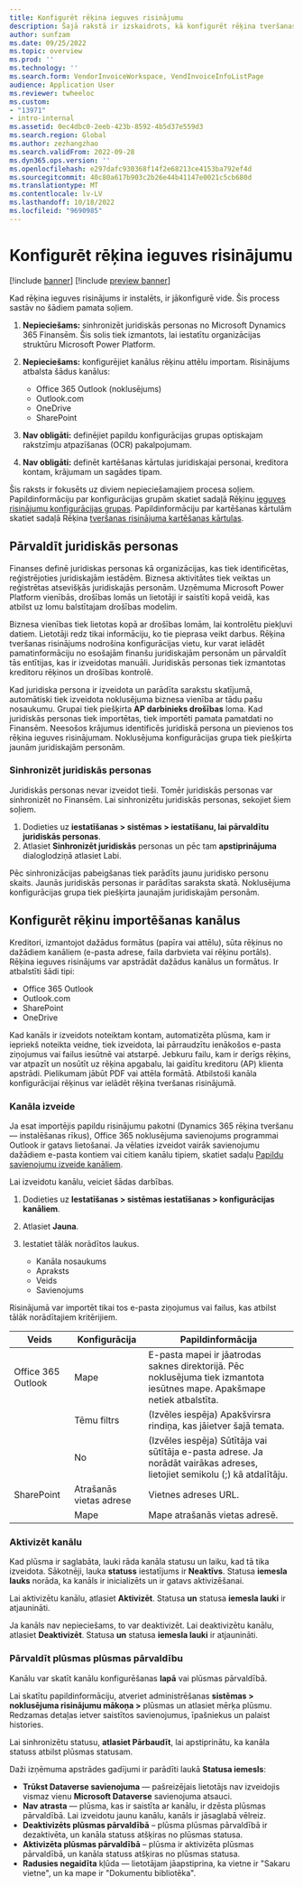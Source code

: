 ```yaml
---
title: Konfigurēt rēķina ieguves risinājumu
description: Šajā rakstā ir izskaidrots, kā konfigurēt rēķina tveršanas risinājumu.
author: sunfzam
ms.date: 09/25/2022
ms.topic: overview
ms.prod: ''
ms.technology: ''
ms.search.form: VendorInvoiceWorkspace, VendInvoiceInfoListPage
audience: Application User
ms.reviewer: twheeloc
ms.custom:
- "13971"
- intro-internal
ms.assetid: 0ec4dbc0-2eeb-423b-8592-4b5d37e559d3
ms.search.region: Global
ms.author: zezhangzhao
ms.search.validFrom: 2022-09-28
ms.dyn365.ops.version: ''
ms.openlocfilehash: e297dafc930368f14f2e68213ce4153ba792ef4d
ms.sourcegitcommit: 40c80a617b903c2b26e44b41147e0021c5cb680d
ms.translationtype: MT
ms.contentlocale: lv-LV
ms.lasthandoff: 10/18/2022
ms.locfileid: "9690985"
---
```

# <a name="configure-the-invoice-capture-solution"></a>Konfigurēt rēķina ieguves risinājumu

[!include [banner](../includes/banner.md)]
[!include [preview banner](../includes/preview-banner.md)]

Kad rēķina ieguves risinājums ir instalēts, ir jākonfigurē vide. Šis process sastāv no šādiem pamata soļiem.

1. **Nepieciešams:** sinhronizēt juridiskās personas no Microsoft Dynamics 365 Finansēm. Šis solis tiek izmantots, lai iestatītu organizācijas struktūru Microsoft Power Platform.
2. **Nepieciešams:** konfigurējiet kanālus rēķinu attēlu importam. Risinājums atbalsta šādus kanālus:

    - Office 365 Outlook (noklusējums)
    - Outlook.com
    - OneDrive
    - SharePoint

3. **Nav obligāti:** definējiet papildu konfigurācijas grupas optiskajam rakstzīmju atpazīšanas (OCR) pakalpojumam.
4. **Nav obligāti:** definēt kartēšanas kārtulas juridiskajai personai, kreditora kontam, krājumam un sagādes tipam.

Šis raksts ir fokusēts uz diviem nepieciešamajiem procesa soļiem. Papildinformāciju par konfigurācijas grupām skatiet sadaļā Rēķinu [ieguves risinājumu konfigurācijas grupas](invoice-capture-config-group.md). Papildinformāciju par kartēšanas kārtulām skatiet sadaļā Rēķina [tveršanas risinājuma kartēšanas kārtulas](invoice-capture-mapping-rules.md).

## <a name="manage-legal-entities"></a>Pārvaldīt juridiskās personas

Finanses definē juridiskas personas kā organizācijas, kas tiek identificētas, reģistrējoties juridiskajām iestādēm. Biznesa aktivitātes tiek veiktas un reģistrētas atsevišķās juridiskajās personām. Uzņēmuma Microsoft Power Platform vienībās, drošības lomās un lietotāji ir saistīti kopā veidā, kas atbilst uz lomu balstītajam drošības modelim.

Biznesa vienības tiek lietotas kopā ar drošības lomām, lai kontrolētu piekļuvi datiem. Lietotāji redz tikai informāciju, ko tie pieprasa veikt darbus. Rēķina tveršanas risinājums nodrošina konfigurācijas vietu, kur varat ielādēt pamatinformāciju no esošajām finanšu juridiskajām personām un pārvaldīt tās entītijas, kas ir izveidotas manuāli. Juridiskās personas tiek izmantotas kreditoru rēķinos un drošības kontrolē.

Kad juridiska persona ir izveidota un parādīta sarakstu skatījumā, automātiski tiek izveidota noklusējuma biznesa vienība ar tādu pašu nosaukumu. Grupai tiek piešķirta **AP darbinieks drošības** loma. Kad juridiskās personas tiek importētas, tiek importēti pamata pamatdati no Finansēm. Neesošos krājumus identificēs juridiskā persona un pievienos tos rēķina ieguves risinājumam. Noklusējuma konfigurācijas grupa tiek piešķirta jaunām juridiskajām personām.

### <a name="sync-legal-entities"></a>Sinhronizēt juridiskās personas

Juridiskās personas nevar izveidot tieši. Tomēr juridiskās personas var sinhronizēt no Finansēm. Lai sinhronizētu juridiskās personas, sekojiet šiem soļiem.

1. Dodieties uz **iestatīšanas \> sistēmas \> iestatīšanu, lai pārvaldītu juridiskās personas**.
2. Atlasiet **Sinhronizēt juridiskās** personas un pēc tam **apstiprinājuma** dialoglodziņā atlasiet Labi.

Pēc sinhronizācijas pabeigšanas tiek parādīts jaunu juridisko personu skaits. Jaunās juridiskās personas ir parādītas saraksta skatā. Noklusējuma konfigurācijas grupa tiek piešķirta jaunajām juridiskajām personām.

## <a name="configure-invoice-import-channels"></a>Konfigurēt rēķinu importēšanas kanālus

Kreditori, izmantojot dažādus formātus (papīra vai attēlu), sūta rēķinus no dažādiem kanāliem (e-pasta adrese, faila darbvieta vai rēķinu portāls). Rēķina ieguves risinājums var apstrādāt dažādus kanālus un formātus. Ir atbalstīti šādi tipi:

- Office 365 Outlook
- Outlook.com
- SharePoint
- OneDrive

Kad kanāls ir izveidots noteiktam kontam, automatizēta plūsma, kam ir iepriekš noteikta veidne, tiek izveidota, lai pārraudzītu ienākošos e-pasta ziņojumus vai failus iesūtnē vai atstarpē. Jebkuru failu, kam ir derīgs rēķins, var atpazīt un nosūtīt uz rēķina apgabalu, lai gaidītu kreditoru (AP) klienta apstrādi. Pielikumam jābūt PDF vai attēla formātā. Atbilstoši kanāla konfigurācijai rēķinus var ielādēt rēķina tveršanas risinājumā.

### <a name="create-a-channel"></a>Kanāla izveide

Ja esat importējis papildu risinājumu pakotni (Dynamics 365 rēķina tveršanu — instalēšanas rīkus), Office 365 noklusējuma savienojums programmai Outlook ir gatavs lietošanai. Ja vēlaties izveidot vairāk savienojumu dažādiem e-pasta kontiem vai citiem kanālu tipiem, skatiet sadaļu [Papildu savienojumu izveide kanāliem](invoice-capture-advanced-settings.md#create-additional-connections-for-channels).

Lai izveidotu kanālu, veiciet šādas darbības.

1. Dodieties uz **Iestatīšanas \> sistēmas iestatīšanas \> konfigurācijas kanāliem**.
2. Atlasiet **Jauna**.
3. Iestatiet tālāk norādītos laukus.

    - Kanāla nosaukums
    - Apraksts
    - Veids
    - Savienojums

Risinājumā var importēt tikai tos e-pasta ziņojumus vai failus, kas atbilst tālāk norādītajiem kritērijiem.

| Veids               | Konfigurācija  | Papildinformācija |
|--------------------|----------------|------------------|
| Office 365 Outlook | Mape         | E-pasta mapei ir jāatrodas saknes direktorijā. Pēc noklusējuma tiek izmantota iesūtnes mape. Apakšmape netiek atbalstīta. |
|                    | Tēmu filtrs | (Izvēles iespēja) Apakšvirsra rindiņa, kas jāietver šajā temata. |
|                    | No           | (Izvēles iespēja) Sūtītāja vai sūtītāja e-pasta adrese. Ja norādāt vairākas adreses, lietojiet semikolu (;) kā atdalītāju. |
| SharePoint         | Atrašanās vietas adrese   | Vietnes adreses URL. |
|                    | Mape         | Mape atrašanās vietas adresē. |

### <a name="activate-the-channel"></a>Aktivizēt kanālu

Kad plūsma ir saglabāta, lauki rāda kanāla statusu un laiku, kad tā tika izveidota. Sākotnēji, lauka **statuss** iestatījums ir **Neaktīvs**. Statusa **iemesla lauks** norāda, ka kanāls ir inicializēts un ir gatavs aktivizēšanai.

Lai aktivizētu kanālu, atlasiet **Aktivizēt**. Statusa **un** statusa **iemesla lauki** ir atjaunināti.

Ja kanāls nav nepieciešams, to var deaktivizēt. Lai deaktivizētu kanālu, atlasiet **Deaktivizēt**. Statusa **un** statusa **iemesla lauki** ir atjaunināti.

### <a name="manage-flows-in-flow-management"></a>Pārvaldīt plūsmas plūsmas pārvaldību

Kanālu var skatīt kanālu konfigurēšanas **lapā** vai plūsmas pārvaldībā.

Lai skatītu papildinformāciju, atveriet administrēšanas **sistēmas \> noklusējuma risinājumu mākoņa \>** plūsmas un atlasiet mērķa plūsmu. Redzamas detaļas ietver saistītos savienojumus, īpašniekus un palaist histories.

Lai sinhronizētu statusu, **atlasiet Pārbaudīt**, lai apstiprinātu, ka kanāla statuss atbilst plūsmas statusam.

Daži izņēmuma apstrādes gadījumi ir parādīti laukā **Statusa iemesls**:

- **Trūkst Dataverse savienojuma** — pašreizējais lietotājs nav izveidojis vismaz vienu **Microsoft Dataverse** savienojuma atsauci.
- **Nav atrasta** — plūsma, kas ir saistīta ar kanālu, ir dzēsta plūsmas pārvaldībā. Lai izveidotu jaunu kanālu, kanāls ir jāsaglabā vēlreiz.
- **Deaktivizēts plūsmas pārvaldībā** – plūsma plūsmas pārvaldībā ir dezaktivēta, un kanāla statuss atšķiras no plūsmas statusa.
- **Aktivizēta plūsmas pārvaldībā** – plūsma ir aktivizēta plūsmas pārvaldībā, un kanāla statuss atšķiras no plūsmas statusa.
- **Radusies negaidīta** kļūda — lietotājam jāapstiprina, ka vietne ir "Sakaru vietne", un ka mape ir "Dokumentu bibliotēka".
